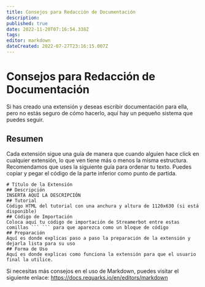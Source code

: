 ```yaml
---
title: Consejos para Redacción de Documentación
description: 
published: true
date: 2022-11-20T07:16:54.338Z
tags: 
editor: markdown
dateCreated: 2022-07-27T23:16:15.007Z
---
```


# Consejos para Redacción de Documentación
Si has creado una extensión y deseas escribir documentación para ella, pero no estás seguro de cómo hacerlo, aquí hay un pequeño sistema que puedes seguir.

## Resumen
Cada extensión sigue una guía de manera que cuando alguien hace click en cualquier extensión, lo que ven tiene más o menos la misma estructura. Recomendamos que uses la siguiente guía para ordenar tu texto. Puedes copiar y pegar el código de la parte inferior como punto de partida.
```
# Título de la Extensión
## Descripción
INSERTA AQUÍ LA DESCRIPCIÓN
## Tutorial
Código HTML del tutorial con una anchura y altura de 1120x630 (si está disponible)
## Código de Importación
Coloca aquí tu código de importación de Streamerbot entre estas comillas ``` ``` para que aparezca como un bloque de código
## Preparación
Aquí es donde explicas paso a paso la preparación de la extensión y dejarla lista para su uso
## Forma de Uso
Aquí es donde explicas como funciona la extensión para que el usuario final la utilice.
```
Si necesitas más consejos en el uso de Markdown, puedes visitar el siguiente enlace: https://docs.requarks.io/en/editors/markdown